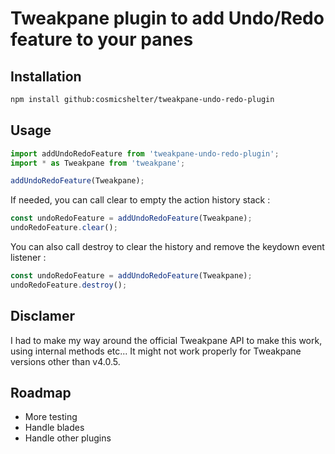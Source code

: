 # Tweakpane plugin to add Undo/Redo feature to your panes

## Installation

```bash
npm install github:cosmicshelter/tweakpane-undo-redo-plugin
```

## Usage

```js
import addUndoRedoFeature from 'tweakpane-undo-redo-plugin';
import * as Tweakpane from 'tweakpane';

addUndoRedoFeature(Tweakpane);
```

If needed, you can call clear to empty the action history stack : 

```js
const undoRedoFeature = addUndoRedoFeature(Tweakpane);
undoRedoFeature.clear();
```

You can also call destroy to clear the history and remove the keydown event listener :

```js
const undoRedoFeature = addUndoRedoFeature(Tweakpane);
undoRedoFeature.destroy();
```

## Disclamer

I had to make my way around the official Tweakpane API to make this work, using internal methods etc...
It might not work properly for Tweakpane versions other than v4.0.5.

## Roadmap

- More testing
- Handle blades
- Handle other plugins
